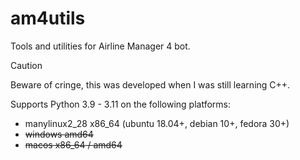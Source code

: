 # am4utils

Tools and utilities for Airline Manager 4 bot.

> [!CAUTION]
> Beware of cringe, this was developed when I was still learning C++.

Supports Python 3.9 - 3.11 on the following platforms:
- manylinux2_28 x86_64 (ubuntu 18.04+, debian 10+, fedora 30+)
- ~~windows amd64~~
- ~~macos x86_64 / amd64~~